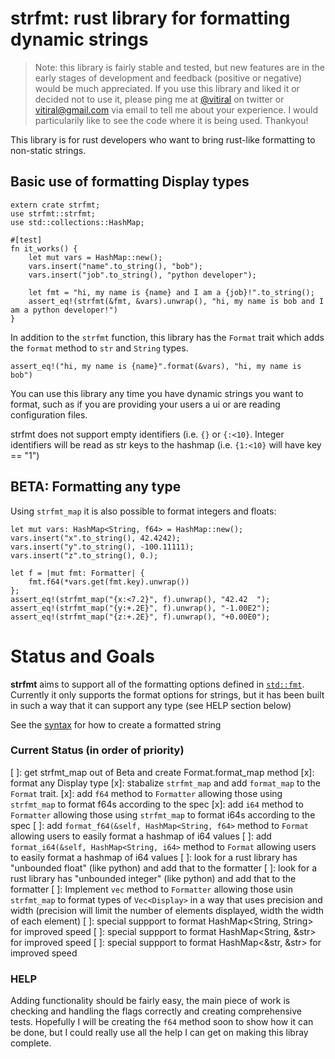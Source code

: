 # strfmt: rust library for formatting dynamic strings

> Note: this library is fairly stable and tested, but new features are in the early stages of development and feedback (positive or negative)
> would be much appreciated. If you use this library and liked it or decided not to use it, 
> please ping me at [@vitiral](https://twitter.com/vitiral) on twitter or vitiral@gmail.com via email to tell me about your
> experience. I would particularily like to see the code where it is being used. Thankyou!

This library is for rust developers who want to bring rust-like
formatting to non-static strings. 

## Basic use of formatting Display types
```
extern crate strfmt;
use strfmt::strfmt;
use std::collections::HashMap;

#[test]
fn it_works() {
    let mut vars = HashMap::new();
    vars.insert("name".to_string(), "bob");
    vars.insert("job".to_string(), "python developer");

    let fmt = "hi, my name is {name} and I am a {job}!".to_string();
    assert_eq!(strfmt(&fmt, &vars).unwrap(), "hi, my name is bob and I am a python developer!")
}
```

In addition to the `strfmt` function, this library has the `Format` trait which adds the
`format` method to `str` and `String` types.

```
assert_eq!("hi, my name is {name}".format(&vars), "hi, my name is bob")
```

You can use this library any time you have dynamic strings you want to format, such as
if you are providing your users a ui or are reading configuration files.

strfmt does not support empty identifiers (i.e. `{}` or `{:<10}`. Integer identifiers
will be read as str keys to the hashmap (i.e. `{1:<10}` will have key == "1")

## **BETA**: Formatting any type
Using `strfmt_map` it is also possible to format integers and floats:
```
let mut vars: HashMap<String, f64> = HashMap::new();
vars.insert("x".to_string(), 42.4242);
vars.insert("y".to_string(), -100.11111);
vars.insert("z".to_string(), 0.);

let f = |mut fmt: Formatter| {
    fmt.f64(*vars.get(fmt.key).unwrap())
};
assert_eq!(strfmt_map("{x:<7.2}", f).unwrap(), "42.42  ");
assert_eq!(strfmt_map("{y:+.2E}", f).unwrap(), "-1.00E2");
assert_eq!(strfmt_map("{z:+.2E}", f).unwrap(), "+0.00E0");
```

# Status and Goals

**strfmt** aims to support all of the formatting options defined in
[`std::fmt`](https://doc.rust-lang.org/std/fmt/). Currently it only supports the
format options for strings, but it has been built in such a way that it can support
any type (see HELP section below)

See the [syntax](https://doc.rust-lang.org/std/fmt/#syntax) for how to create a formatted string

### Current Status (in order of priority)
[ ]: get strfmt_map out of Beta and create Format.format_map method
[x]: format any Display type
[x]: stabalize `strfmt_map` and add `format_map` to the `Format` trait.
[x]: add `f64` method to `Formatter` allowing those using `strfmt_map` to format
  f64s according to the spec
[x]: add `i64` method to `Formatter` allowing those using `strfmt_map` to format
  i64s according to the spec
[ ]: add `format_f64(&self, HashMap<String, f64>` method to `Format` allowing users
  to easily format a hashmap of i64 values
[ ]: add `format_i64(&self, HashMap<String, i64>` method to `Format` allowing users
  to easily format a hashmap of i64 values
[ ]: look for a rust library has "unbounded float" (like python) and add that to the formatter
[ ]: look for a rust library has "unbounded integer" (like python) and add that to the formatter
[ ]: Implement `vec` method to `Formatter` allowing those usin `strfmt_map` to format
  types of `Vec<Display>` in a way that uses precision and width
  (precision will limit the number of elements displayed, width the width of each element)
[ ]: special suppport to format HashMap<String, String> for improved speed
[ ]: special suppport to format HashMap<String, &str> for improved speed
[ ]: special suppport to format HashMap<&str, &str> for improved speed
    
    
### HELP
Adding functionality should be fairly easy, the main piece of work is checking and handling
the flags correctly and creating comprehensive tests. Hopefully I will be creating the `f64`
method soon to show how it can be done, but I could really use all the help I can get on
making this libray complete.
